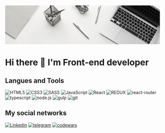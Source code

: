 ![Header](https://github.com/S1lenc1995/s1lenc1995/blob/main/assets/linkedinheaders-desktop.jpg)


# Hi there 👋 I'm Front-end developer


## Langues and Tools
![HTML5](https://img.shields.io/badge/-HTML5-090909?style=for-the-badge&logo=HTML5)
![CSS3](https://img.shields.io/badge/-CSS3-090909?style=for-the-badge&logo=CSS3)
![SASS](https://img.shields.io/badge/-SASS-090909?style=for-the-badge&logo=SASS)
![JavaScript](https://img.shields.io/badge/-JavaScript-090909?style=for-the-badge&logo=JavaScript)
![React](https://img.shields.io/badge/-React-090909?style=for-the-badge&logo=react)
![REDUX](https://img.shields.io/badge/-Redux-090909?style=for-the-badge&logo=redux)
![react-router](https://img.shields.io/badge/-reactrouter-090909?style=for-the-badge&logo=react-router)
![typescript](https://img.shields.io/badge/-typescript-090909?style=for-the-badge&logo=typescript)
![node.js](https://img.shields.io/badge/-node.js-090909?style=for-the-badge&logo=node.js)
![gulp](https://img.shields.io/badge/-gulp-090909?style=for-the-badge&logo=gulp)
![git](https://img.shields.io/badge/-git-090909?style=for-the-badge&logo=git)


## My social networks

[![Linkedin](https://img.shields.io/badge/-Linkedin-090909?style=for-the-badge&logo=Linkedin)](https://www.linkedin.com/in/bohdan-kletskyi-22230b261/)
[![telegram](https://img.shields.io/badge/-telegram-090909?style=for-the-badge&logo=telegram)](https://t.me/underwater349)
[![codewars](https://img.shields.io/badge/-codewars-090909?style=for-the-badge&logo=codewars)](https://www.codewars.com/users/underwater349)



<!--
**S1lenc1995/s1lenc1995** is a ✨ _special_ ✨ repository because its `README.md` (this file) appears on your GitHub profile.

Here are some ideas to get you started:

- 🔭 I’m currently working on ...
- 🌱 I’m currently learning ...
- 👯 I’m looking to collaborate on ...
- 🤔 I’m looking for help with ...
- 💬 Ask me about ...
- 📫 How to reach me: ...
- 😄 Pronouns: ...
- ⚡ Fun fact: ...
-->
